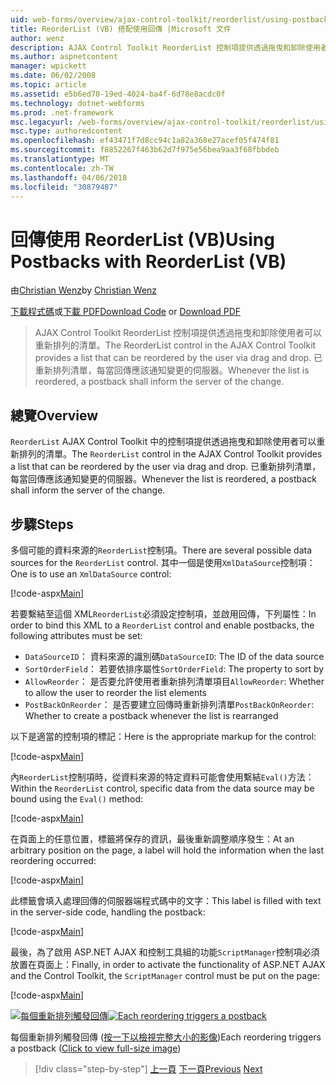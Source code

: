 ```yaml
---
uid: web-forms/overview/ajax-control-toolkit/reorderlist/using-postbacks-with-reorderlist-vb
title: ReorderList (VB) 搭配使用回傳 |Microsoft 文件
author: wenz
description: AJAX Control Toolkit ReorderList 控制項提供透過拖曳和卸除使用者可以重新排列的清單。 已重新排列清單，每當 po...
ms.author: aspnetcontent
manager: wpickett
ms.date: 06/02/2008
ms.topic: article
ms.assetid: e5b6ed70-19ed-4024-ba4f-6d78e8acdc0f
ms.technology: dotnet-webforms
ms.prod: .net-framework
msc.legacyurl: /web-forms/overview/ajax-control-toolkit/reorderlist/using-postbacks-with-reorderlist-vb
msc.type: authoredcontent
ms.openlocfilehash: ef43471f7d8cc94c1a82a368e27acef05f474f81
ms.sourcegitcommit: f8852267f463b62d7f975e56bea9aa3f68fbbdeb
ms.translationtype: MT
ms.contentlocale: zh-TW
ms.lasthandoff: 04/06/2018
ms.locfileid: "30879487"
---
```

<a name="using-postbacks-with-reorderlist-vb"></a><span data-ttu-id="f916d-104">回傳使用 ReorderList (VB)</span><span class="sxs-lookup"><span data-stu-id="f916d-104">Using Postbacks with ReorderList (VB)</span></span>
====================
<span data-ttu-id="f916d-105">由[Christian Wenz](https://github.com/wenz)</span><span class="sxs-lookup"><span data-stu-id="f916d-105">by [Christian Wenz](https://github.com/wenz)</span></span>

<span data-ttu-id="f916d-106">[下載程式碼](http://download.microsoft.com/download/9/3/f/93f8daea-bebd-4821-833b-95205389c7d0/ReorderList4.vb.zip)或[下載 PDF](http://download.microsoft.com/download/2/d/c/2dc10e34-6983-41d4-9c08-f78f5387d32b/reorderlist4VB.pdf)</span><span class="sxs-lookup"><span data-stu-id="f916d-106">[Download Code](http://download.microsoft.com/download/9/3/f/93f8daea-bebd-4821-833b-95205389c7d0/ReorderList4.vb.zip) or [Download PDF](http://download.microsoft.com/download/2/d/c/2dc10e34-6983-41d4-9c08-f78f5387d32b/reorderlist4VB.pdf)</span></span>

> <span data-ttu-id="f916d-107">AJAX Control Toolkit ReorderList 控制項提供透過拖曳和卸除使用者可以重新排列的清單。</span><span class="sxs-lookup"><span data-stu-id="f916d-107">The ReorderList control in the AJAX Control Toolkit provides a list that can be reordered by the user via drag and drop.</span></span> <span data-ttu-id="f916d-108">已重新排列清單，每當回傳應該通知變更的伺服器。</span><span class="sxs-lookup"><span data-stu-id="f916d-108">Whenever the list is reordered, a postback shall inform the server of the change.</span></span>


## <a name="overview"></a><span data-ttu-id="f916d-109">總覽</span><span class="sxs-lookup"><span data-stu-id="f916d-109">Overview</span></span>

<span data-ttu-id="f916d-110">`ReorderList` AJAX Control Toolkit 中的控制項提供透過拖曳和卸除使用者可以重新排列的清單。</span><span class="sxs-lookup"><span data-stu-id="f916d-110">The `ReorderList` control in the AJAX Control Toolkit provides a list that can be reordered by the user via drag and drop.</span></span> <span data-ttu-id="f916d-111">已重新排列清單，每當回傳應該通知變更的伺服器。</span><span class="sxs-lookup"><span data-stu-id="f916d-111">Whenever the list is reordered, a postback shall inform the server of the change.</span></span>

## <a name="steps"></a><span data-ttu-id="f916d-112">步驟</span><span class="sxs-lookup"><span data-stu-id="f916d-112">Steps</span></span>

<span data-ttu-id="f916d-113">多個可能的資料來源的`ReorderList`控制項。</span><span class="sxs-lookup"><span data-stu-id="f916d-113">There are several possible data sources for the `ReorderList` control.</span></span> <span data-ttu-id="f916d-114">其中一個是使用`XmlDataSource`控制項：</span><span class="sxs-lookup"><span data-stu-id="f916d-114">One is to use an `XmlDataSource` control:</span></span>

[!code-aspx[Main](using-postbacks-with-reorderlist-vb/samples/sample1.aspx)]

<span data-ttu-id="f916d-115">若要繫結至這個 XML`ReorderList`必須設定控制項，並啟用回傳，下列屬性：</span><span class="sxs-lookup"><span data-stu-id="f916d-115">In order to bind this XML to a `ReorderList` control and enable postbacks, the following attributes must be set:</span></span>

- <span data-ttu-id="f916d-116">`DataSourceID`： 資料來源的識別碼</span><span class="sxs-lookup"><span data-stu-id="f916d-116">`DataSourceID`: The ID of the data source</span></span>
- <span data-ttu-id="f916d-117">`SortOrderField`： 若要依排序屬性</span><span class="sxs-lookup"><span data-stu-id="f916d-117">`SortOrderField`: The property to sort by</span></span>
- <span data-ttu-id="f916d-118">`AllowReorder`： 是否要允許使用者重新排列清單項目</span><span class="sxs-lookup"><span data-stu-id="f916d-118">`AllowReorder`: Whether to allow the user to reorder the list elements</span></span>
- <span data-ttu-id="f916d-119">`PostBackOnReorder`： 是否要建立回傳時重新排列清單</span><span class="sxs-lookup"><span data-stu-id="f916d-119">`PostBackOnReorder`: Whether to create a postback whenever the list is rearranged</span></span>

<span data-ttu-id="f916d-120">以下是適當的控制項的標記：</span><span class="sxs-lookup"><span data-stu-id="f916d-120">Here is the appropriate markup for the control:</span></span>

[!code-aspx[Main](using-postbacks-with-reorderlist-vb/samples/sample2.aspx)]

<span data-ttu-id="f916d-121">內`ReorderList`控制項時，從資料來源的特定資料可能會使用繫結`Eval()`方法：</span><span class="sxs-lookup"><span data-stu-id="f916d-121">Within the `ReorderList` control, specific data from the data source may be bound using the `Eval()` method:</span></span>

[!code-aspx[Main](using-postbacks-with-reorderlist-vb/samples/sample3.aspx)]

<span data-ttu-id="f916d-122">在頁面上的任意位置，標籤將保存的資訊，最後重新調整順序發生：</span><span class="sxs-lookup"><span data-stu-id="f916d-122">At an arbitrary position on the page, a label will hold the information when the last reordering occurred:</span></span>

[!code-aspx[Main](using-postbacks-with-reorderlist-vb/samples/sample4.aspx)]

<span data-ttu-id="f916d-123">此標籤會填入處理回傳的伺服器端程式碼中的文字：</span><span class="sxs-lookup"><span data-stu-id="f916d-123">This label is filled with text in the server-side code, handling the postback:</span></span>

[!code-aspx[Main](using-postbacks-with-reorderlist-vb/samples/sample5.aspx)]

<span data-ttu-id="f916d-124">最後，為了啟用 ASP.NET AJAX 和控制工具組的功能`ScriptManager`控制項必須放置在頁面上：</span><span class="sxs-lookup"><span data-stu-id="f916d-124">Finally, in order to activate the functionality of ASP.NET AJAX and the Control Toolkit, the `ScriptManager` control must be put on the page:</span></span>

[!code-aspx[Main](using-postbacks-with-reorderlist-vb/samples/sample6.aspx)]


<span data-ttu-id="f916d-125">[![每個重新排列觸發回傳](using-postbacks-with-reorderlist-vb/_static/image2.png)](using-postbacks-with-reorderlist-vb/_static/image1.png)</span><span class="sxs-lookup"><span data-stu-id="f916d-125">[![Each reordering triggers a postback](using-postbacks-with-reorderlist-vb/_static/image2.png)](using-postbacks-with-reorderlist-vb/_static/image1.png)</span></span>

<span data-ttu-id="f916d-126">每個重新排列觸發回傳 ([按一下以檢視完整大小的影像](using-postbacks-with-reorderlist-vb/_static/image3.png))</span><span class="sxs-lookup"><span data-stu-id="f916d-126">Each reordering triggers a postback ([Click to view full-size image](using-postbacks-with-reorderlist-vb/_static/image3.png))</span></span>

> [!div class="step-by-step"]
> <span data-ttu-id="f916d-127">[上一頁](drag-and-drop-via-reorderlist-cs.md)
> [下一頁](drag-and-drop-via-reorderlist-vb.md)</span><span class="sxs-lookup"><span data-stu-id="f916d-127">[Previous](drag-and-drop-via-reorderlist-cs.md)
[Next](drag-and-drop-via-reorderlist-vb.md)</span></span>
